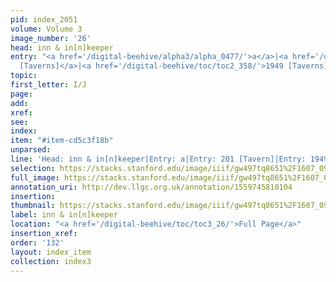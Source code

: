 ```yaml
---
pid: index_2051
volume: Volume 3
image_number: '26'
head: inn & in[n]keeper
entry: "<a href='/digital-beehive/alpha3/alpha_0477/'>a</a>|<a href='/digital-beehive/num1/num_0211/'>201
  [Taverns]</a>|<a href='/digital-beehive/toc/toc2_358/'>1949 [Taverns]</a>"
topic: 
first_letter: I/J
page: 
add: 
xref: 
see: 
index: 
item: "#item-cd5c3f18b"
unparsed: 
line: 'Head: inn & in[n]keeper|Entry: a|Entry: 201 [Tavern]|Entry: 1949 [Taverns]|#item-cd5c3f18b'
selection: https://stacks.stanford.edu/image/iiif/gw497tq8651%2F1607_0969/402,3370,818,175/full/0/default.jpg
full_image: https://stacks.stanford.edu/image/iiif/gw497tq8651%2F1607_0969/full/full/0/default.jpg
annotation_uri: http://dev.llgc.org.uk/annotation/1559745810104
insertion: 
thumbnail: https://stacks.stanford.edu/image/iiif/gw497tq8651%2F1607_0969/402,3370,818,175/150,/0/default.jpg
label: inn & in[n]keeper
location: "<a href='/digital-beehive/toc/toc3_26/'>Full Page</a>"
insertion_xref: 
order: '132'
layout: index_item
collection: index3
---
```


